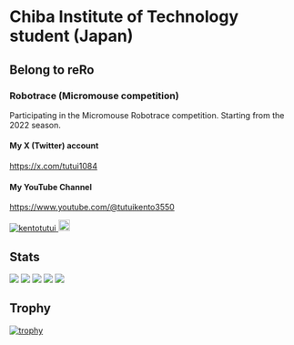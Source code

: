 # Chiba Institute of Technology student (Japan)
## Belong to reRo
### Robotrace (Micromouse competition)
Participating in the Micromouse Robotrace competition.
Starting from the 2022 season.

#### My X (Twitter) account
https://x.com/tutui1084

#### My YouTube Channel
https://www.youtube.com/@tutuikento3550

<p align="left">
  <a href="https://github.com/kentotutui/kentotutui/">
    <img src="https://komarev.com/ghpvc/?username=kentotutui" alt="kentotutui" />
  </a>
  <a href="https://x.com/tutui1084">
    <img height="20" src="https://img.shields.io/twitter/follow/yutkat?label=Twitter&logo=twitter&style=flat" />
  </a>
</p>

## Stats
![](http://github-profile-summary-cards.vercel.app/api/cards/profile-details?username=kentotutui&theme=nord_dark)
![](http://github-profile-summary-cards.vercel.app/api/cards/repos-per-language?username=kentotutui&theme=nord_dark)
![](http://github-profile-summary-cards.vercel.app/api/cards/most-commit-language?username=kentotutui&theme=nord_dark)
![](http://github-profile-summary-cards.vercel.app/api/cards/stats?username=kentotutui&theme=nord_dark)
![](http://github-profile-summary-cards.vercel.app/api/cards/productive-time?username=kentotutui&theme=nord_dark&utcOffset=9)

## Trophy
[![trophy](https://github-profile-trophy.vercel.app/?username=kentotutui)](https://github.com/ryo-ma/github-profile-trophy)


